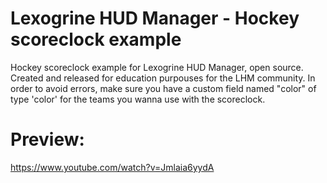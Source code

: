 # Lexogrine HUD Manager - Hockey scoreclock example
Hockey scoreclock example for Lexogrine HUD Manager, open source. Created and released for education purpouses for the LHM community.
In order to avoid errors, make sure you have a custom field named "color" of type 'color' for the teams you wanna use with the scoreclock.

# Preview:
https://www.youtube.com/watch?v=Jmlaia6yydA
